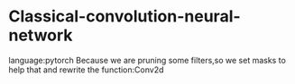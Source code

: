 # Classical-convolution-neural-network

language:pytorch
Because we are pruning some filters,so we set masks to help that and rewrite the function:Conv2d
